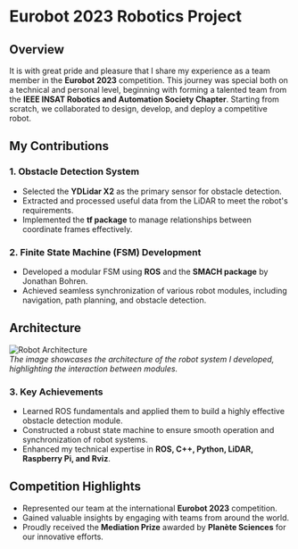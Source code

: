 # Eurobot 2023 Robotics Project

## Overview
It is with great pride and pleasure that I share my experience as a team member in the **Eurobot 2023** competition. This journey was special both on a technical and personal level, beginning with forming a talented team from the **IEEE INSAT Robotics and Automation Society Chapter**. Starting from scratch, we collaborated to design, develop, and deploy a competitive robot.

## My Contributions

### 1. Obstacle Detection System
- Selected the **YDLidar X2** as the primary sensor for obstacle detection.
- Extracted and processed useful data from the LiDAR to meet the robot's requirements.
- Implemented the **tf package** to manage relationships between coordinate frames effectively.

### 2. Finite State Machine (FSM) Development
- Developed a modular FSM using **ROS** and the **SMACH package** by Jonathan Bohren.
- Achieved seamless synchronization of various robot modules, including navigation, path planning, and obstacle detection.
## Architecture
![Robot Architecture](path/to/architecture-image.png)  
*The image showcases the architecture of the robot system I developed, highlighting the interaction between modules.*

### 3. Key Achievements
- Learned ROS fundamentals and applied them to build a highly effective obstacle detection module.
- Constructed a robust state machine to ensure smooth operation and synchronization of robot systems.
- Enhanced my technical expertise in **ROS, C++, Python, LiDAR, Raspberry Pi, and Rviz**.

## Competition Highlights
- Represented our team at the international **Eurobot 2023** competition.
- Gained valuable insights by engaging with teams from around the world.
- Proudly received the **Mediation Prize** awarded by **Planète Sciences** for our innovative efforts.



